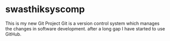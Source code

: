 # swasthiksyscomp
This is my new Git Project
Git is a version control system which manages the changes in software development.
after a long gap I have started to use GitHub.
